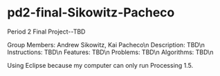 pd2-final-Sikowitz-Pacheco
==========================

Period 2 Final Project--TBD

Group Members: Andrew Sikowitz, Kai Pacheco\n
Description: TBD\n
Instructions: TBD\n
Features: TBD\n
Problems: TBD\n
Algorithms: TBD\n

Using Eclipse because my computer can only run Processing 1.5.